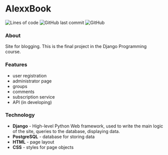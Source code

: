 # AlexxBook
![Lines of code](https://img.shields.io/tokei/lines/github/AlexxSandbox/MySite)
![GitHub last commit](https://img.shields.io/github/last-commit/AlexxSandbox/MySite)
![GitHub](https://img.shields.io/github/license/AlexxSandbox/MiSite)

### About
Site for blogging. This is the final project in the Django Programming course.

### Features
- user registration
- administrator page
- groups
- comments
- subscription service
- API (in developing)

### Technology
- **Django** - High-level Python Web framework, used to write the main logic of the site, queries to the database, displaying data.
- **PostgreSQL** - database for storing data
- **HTML** - page layout
- **CSS** - styles for page objects
